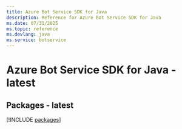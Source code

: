```yaml
---
title: Azure Bot Service SDK for Java
description: Reference for Azure Bot Service SDK for Java
ms.date: 07/31/2025
ms.topic: reference
ms.devlang: java
ms.service: botservice
---
```

# Azure Bot Service SDK for Java - latest
## Packages - latest
[!INCLUDE [packages](bot-service-index.md)]
